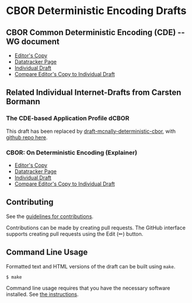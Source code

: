# CBOR Deterministic Encoding Drafts


## CBOR Common Deterministic Encoding (CDE) -- WG document

* [Editor's Copy](https://cabo.github.io/det/#go.draft-ietf-cbor-cde.html)
* [Datatracker Page](https://datatracker.ietf.org/doc/draft-ietf-cbor-cde)
* [Individual Draft](https://datatracker.ietf.org/doc/html/draft-ietf-cbor-cde)
* [Compare Editor's Copy to Individual Draft](https://cabo.github.io/det/#go.draft-ietf-cbor-cde.diff)


## Related Individual Internet-Drafts from Carsten Bormann

### The CDE-based Application Profile dCBOR

This draft has been replaced by
[draft-mcnally-deterministic-cbor](https://datatracker.ietf.org/doc/draft-mcnally-deterministic-cbor),
with [github repo here](https://github.com/BlockchainCommons/WIPs-IETF-draft-deterministic-cbor).

### CBOR: On Deterministic Encoding (Explainer)

* [Editor's Copy](https://cabo.github.io/det/#go.draft-bormann-cbor-det.html)
* [Datatracker Page](https://datatracker.ietf.org/doc/draft-bormann-cbor-det)
* [Individual Draft](https://datatracker.ietf.org/doc/html/draft-bormann-cbor-det)
* [Compare Editor's Copy to Individual Draft](https://cabo.github.io/det/#go.draft-bormann-cbor-det.diff)

## Contributing

See the
[guidelines for contributions](https://github.com/cabo/det/blob/main/CONTRIBUTING.md).

Contributions can be made by creating pull requests.
The GitHub interface supports creating pull requests using the Edit (✏) button.


## Command Line Usage

Formatted text and HTML versions of the draft can be built using `make`.

```sh
$ make
```

Command line usage requires that you have the necessary software installed.  See
[the instructions](https://github.com/martinthomson/i-d-template/blob/main/doc/SETUP.md).

